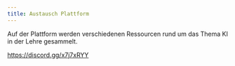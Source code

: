 ```yaml
---
title: Austausch Plattform
---
```


Auf der Plattform werden verschiedenen Ressourcen rund um das Thema KI in der Lehre gesammelt. 



https://discord.gg/x7j7xRYY
